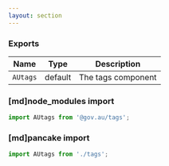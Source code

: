 ```yaml
---
layout: section
---
```


### Exports

| Name       | Type    | Description
|------------|---------|-----------------------------------------------------------------------------
| `AUtags` | default | The tags component

### [md]node_modules import

```jsx
import AUtags from '@gov.au/tags';
```

### [md]pancake import

```jsx
import AUtags from './tags';
```
